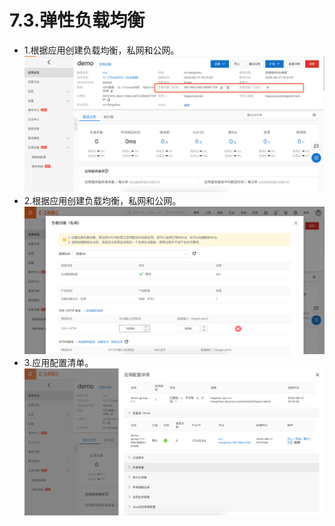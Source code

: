 # 7.3.弹性负载均衡
- 1.根据应用创建负载均衡，私网和公网。
![](assets/7.3.app-deploy-svc-ddbcbd49.png)
- 2.根据应用创建负载均衡，私网和公网。
![](assets/7.3.app-deploy-svc-1678f0be.png)
- 3.应用配置清单。
![](assets/7.3.app-deploy-svc-3e2203a8.png)
